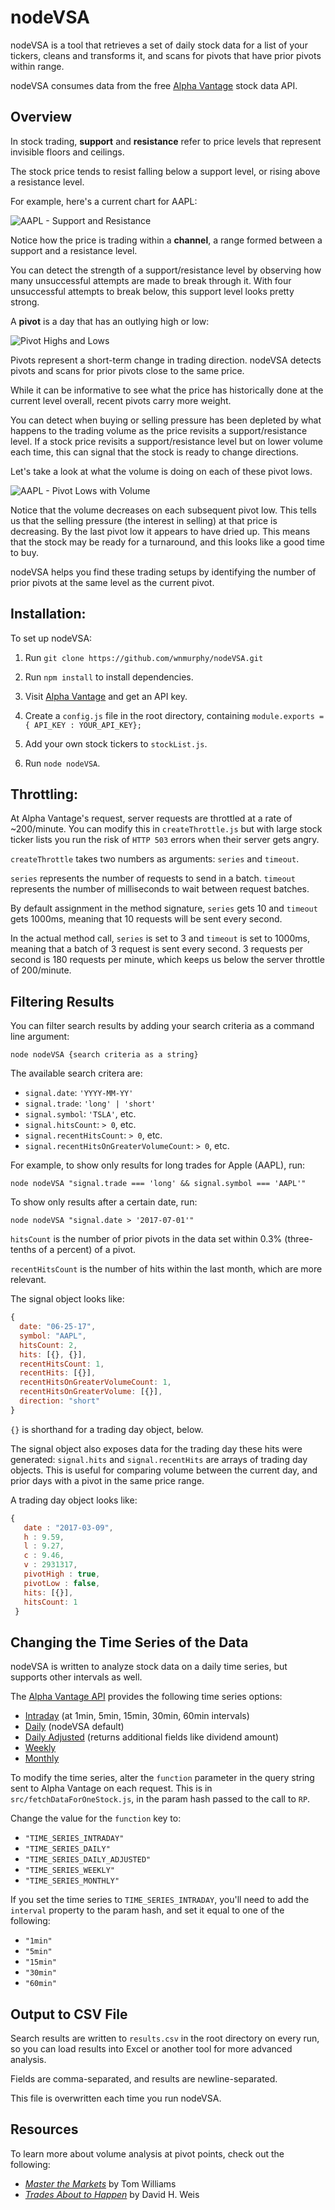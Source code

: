 # nodeVSA

nodeVSA is a tool that retrieves a set of daily stock data for a list of your tickers, cleans and transforms it, and scans for pivots that have prior pivots within range.

nodeVSA consumes data from the free [Alpha Vantage](https://www.alphavantage.co/) stock data API.

## Overview

In stock trading, **support** and **resistance** refer to price levels that represent invisible floors and ceilings.

The stock price tends to resist falling below a support level, or rising above a resistance level.

For example, here's a current chart for AAPL:

![AAPL - Support and Resistance](./img/sup-res.png)

Notice how the price is trading within a **channel**, a range formed between a support and a resistance level.

You can detect the strength of a support/resistance level by observing how many unsuccessful attempts are made to break through it. With four unsuccessful attempts to break below, this support level looks pretty strong.

A **pivot** is a day that has an outlying high or low:

![Pivot Highs and Lows](./img/pivots.png)

Pivots represent a short-term change in trading direction. nodeVSA detects pivots and scans for prior pivots close to the same price. 

While it can be informative to see what the price has historically done at the current level overall, recent pivots carry more weight.

You can detect when buying or selling pressure has been depleted by what happens to the trading volume as the price revisits a support/resistance level. If a stock price revisits a support/resistance level but on lower volume each time, this can signal that the stock is ready to change directions.

Let's take a look at what the volume is doing on each of these pivot lows.

![AAPL - Pivot Lows with Volume](./img/pivots-w-vol.png)

Notice that the volume decreases on each subsequent pivot low. This tells us that the selling pressure (the interest in selling) at that price is decreasing. By the last pivot low it appears to have dried up. This means that the stock may be ready for a turnaround, and this looks like a good time to buy.

nodeVSA helps you find these trading setups by identifying the number of prior pivots at the same level as the current pivot.

## Installation:

To set up nodeVSA:

1. Run `git clone https://github.com/wnmurphy/nodeVSA.git`

2. Run `npm install` to install dependencies.

3. Visit [Alpha Vantage](https://www.alphavantage.co/support/#api-key) and get an API key.

4. Create a `config.js` file in the root directory, containing `module.exports = { API_KEY : YOUR_API_KEY};`

5. Add your own stock tickers to `stockList.js`.

6. Run `node nodeVSA`.

## Throttling:

At Alpha Vantage's request, server requests are throttled at a rate of ~200/minute. You can modify this in `createThrottle.js` but with large stock ticker lists you run the risk of `HTTP 503` errors when their server gets angry.

`createThrottle` takes two numbers as arguments: `series` and `timeout`.

`series` represents the number of requests to send in a batch. `timeout` represents the number of milliseconds to wait between request batches.

By default assignment in the method signature, `series` gets 10 and `timeout` gets 1000ms, meaning that 10 requests will be sent every second.

In the actual method call, `series` is set to 3 and `timeout` is set to 1000ms, meaning that a batch of 3 request is sent every second.  3 requests per second is 180 requests per minute, which keeps us below the server throttle of 200/minute.

## Filtering Results

You can filter search results by adding your search criteria as a command line argument:

  `node nodeVSA {search criteria as a string}`

The available search critera are:

- `signal.date`: `'YYYY-MM-YY'`
- `signal.trade`: `'long' | 'short'`
- `signal.symbol`: `'TSLA'`, etc.
- `signal.hitsCount`: `> 0`, etc.
- `signal.recentHitsCount`: `> 0`, etc.
- `signal.recentHitsOnGreaterVolumeCount`: `> 0`, etc.

For example, to show only results for long trades for Apple (AAPL), run:

  `node nodeVSA "signal.trade === 'long' && signal.symbol === 'AAPL'"`

To show only results after a certain date, run:
  
  `node nodeVSA "signal.date > '2017-07-01'"`

`hitsCount` is the number of prior pivots in the data set within 0.3% (three-tenths of a percent) of a pivot.

`recentHitsCount` is the number of hits within the last month, which are more relevant.

The signal object looks like:

~~~javascript
{
  date: "06-25-17",
  symbol: "AAPL",
  hitsCount: 2,
  hits: [{}, {}],
  recentHitsCount: 1,
  recentHits: [{}],
  recentHitsOnGreaterVolumeCount: 1,
  recentHitsOnGreaterVolume: [{}],
  direction: "short"
}
~~~

`{}` is shorthand for a trading day object, below.

The signal object also exposes data for the trading day these hits were generated: `signal.hits` and `signal.recentHits` are arrays of trading day objects. This is useful for comparing volume between the current day, and prior days with a pivot in the same price range.

A trading day object looks like:

~~~javascript
{
   date : "2017-03-09",
   h : 9.59,
   l : 9.27,
   c : 9.46,
   v : 2931317,
   pivotHigh : true,
   pivotLow : false,
   hits: [{}],
   hitsCount: 1
 }
~~~

## Changing the Time Series of the Data

nodeVSA is written to analyze stock data on a daily time series, but supports other intervals as well.

The [Alpha Vantage API](https://www.alphavantage.co/documentation) provides the following time series options:

- [Intraday](https://www.alphavantage.co/documentation/#intraday) (at 1min, 5min, 15min, 30min, 60min intervals)
- [Daily](https://www.alphavantage.co/documentation/#daily) (nodeVSA default)
- [Daily Adjusted](https://www.alphavantage.co/documentation/#dailyadj) (returns additional fields like dividend amount)
- [Weekly](https://www.alphavantage.co/documentation/#weekly)
- [Monthly](https://www.alphavantage.co/documentation/#monthly)

To modify the time series, alter the `function` parameter in the query string sent to Alpha Vantage on each request. This is in `src/fetchDataForOneStock.js`, in the param hash passed to the call to `RP`.

Change the value for the `function` key to:

- `"TIME_SERIES_INTRADAY"`
- `"TIME_SERIES_DAILY"`
- `"TIME_SERIES_DAILY_ADJUSTED"`
- `"TIME_SERIES_WEEKLY"`
- `"TIME_SERIES_MONTHLY"`

If you set the time series to `TIME_SERIES_INTRADAY`, you'll need to add the `interval` property to the param hash, and set it equal to one of the following:

- `"1min"`
- `"5min"`
- `"15min"`
- `"30min"`
- `"60min"`

## Output to CSV File

Search results are written to `results.csv` in the root directory on every run, so you can load results into Excel or another tool for more advanced analysis.

Fields are comma-separated, and results are newline-separated.

This file is overwritten each time you run nodeVSA.

## Resources

To learn more about volume analysis at pivot points, check out the following:

- [*Master the Markets*](https://www.tradeguider.com/mtm_251058.pdf) by Tom Williams
- [*Trades About to Happen*](https://www.amazon.com/gp/product/0470487801/) by David H. Weis